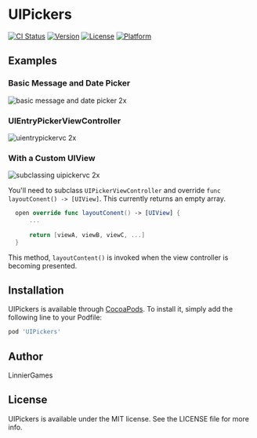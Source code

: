 # UIPickers

[![CI Status](https://img.shields.io/travis/linniergames/UIPickers.svg?style=flat)](https://travis-ci.org/linniergames/UIPickers)
[![Version](https://img.shields.io/cocoapods/v/UIPickers.svg?style=flat)](https://cocoapods.org/pods/UIPickers)
[![License](https://img.shields.io/cocoapods/l/UIPickers.svg?style=flat)](https://cocoapods.org/pods/UIPickers)
[![Platform](https://img.shields.io/cocoapods/p/UIPickers.svg?style=flat)](https://cocoapods.org/pods/UIPickers)

## Examples

### Basic Message and Date Picker

![basic message and date picker 2x](https://user-images.githubusercontent.com/1758210/40519096-aa01fdea-5f72-11e8-96d5-8164b481b69d.png)

### UIEntryPickerViewController

![uientrypickervc 2x](https://user-images.githubusercontent.com/1758210/40519108-b4aa380c-5f72-11e8-896e-27f161df03e0.png)

### With a Custom UIView

![subclassing uipickervc 2x](https://user-images.githubusercontent.com/1758210/40519203-35903d54-5f73-11e8-940f-862ef3a247b8.png)

You'll need to subclass `UIPickerViewController` and override `func layoutConent() -> [UIView]`. This currently returns an empty array.

```swift
  open override func layoutConent() -> [UIView] {
      ...
      
      return [viewA, viewB, viewC, ...]
  }
```

This method, `layoutContent()` is invoked when the view controller is becoming presented.

## Installation

UIPickers is available through [CocoaPods](https://cocoapods.org). To install
it, simply add the following line to your Podfile:

```ruby
pod 'UIPickers'
```

## Author

LinnierGames

## License

UIPickers is available under the MIT license. See the LICENSE file for more info.
